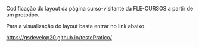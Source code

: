 Codificação do layout da página curso-visitante da FLE-CURSOS a partir de um prototipo.

Para a visualização do layout basta entrar no link abaixo.

https://gsdevelop20.github.io/testePratico/
